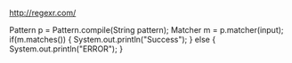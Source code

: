 http://regexr.com/

Pattern p = Pattern.compile(String pattern);
Matcher m = p.matcher(input);
if(m.matches()) {
    System.out.println("Success");
}
else {
    System.out.println("ERROR");
}
